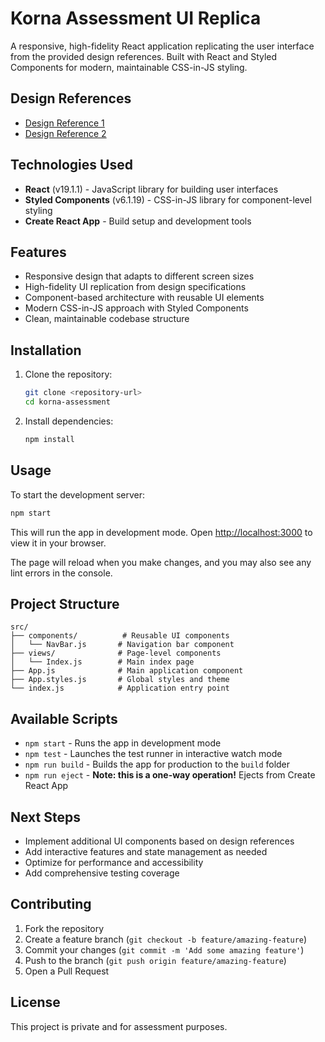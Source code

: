 # Korna Assessment UI Replica

A responsive, high-fidelity React application replicating the user interface from the provided design references. Built with React and Styled Components for modern, maintainable CSS-in-JS styling.

## Design References

- [Design Reference 1](https://drive.google.com/file/d/11L711oIr68CzIYaWQRaR8L0lGfmRqoFL/view)
- [Design Reference 2](https://drive.google.com/file/d/1K_bfbQ7BM79_kDt_DDG5IjkjSweo7EsU/view)

## Technologies Used

- **React** (v19.1.1) - JavaScript library for building user interfaces
- **Styled Components** (v6.1.19) - CSS-in-JS library for component-level styling
- **Create React App** - Build setup and development tools

## Features

- Responsive design that adapts to different screen sizes
- High-fidelity UI replication from design specifications
- Component-based architecture with reusable UI elements
- Modern CSS-in-JS approach with Styled Components
- Clean, maintainable codebase structure

## Installation

1. Clone the repository:
   ```bash
   git clone <repository-url>
   cd korna-assessment
   ```

2. Install dependencies:
   ```bash
   npm install
   ```

## Usage

To start the development server:

```bash
npm start
```

This will run the app in development mode. Open [http://localhost:3000](http://localhost:3000) to view it in your browser.

The page will reload when you make changes, and you may also see any lint errors in the console.

## Project Structure

```
src/
├── components/          # Reusable UI components
│   └── NavBar.js       # Navigation bar component
├── views/              # Page-level components
│   └── Index.js        # Main index page
├── App.js              # Main application component
├── App.styles.js       # Global styles and theme
└── index.js            # Application entry point
```

## Available Scripts

- `npm start` - Runs the app in development mode
- `npm test` - Launches the test runner in interactive watch mode
- `npm run build` - Builds the app for production to the `build` folder
- `npm run eject` - **Note: this is a one-way operation!** Ejects from Create React App

## Next Steps

- Implement additional UI components based on design references
- Add interactive features and state management as needed
- Optimize for performance and accessibility
- Add comprehensive testing coverage

## Contributing

1. Fork the repository
2. Create a feature branch (`git checkout -b feature/amazing-feature`)
3. Commit your changes (`git commit -m 'Add some amazing feature'`)
4. Push to the branch (`git push origin feature/amazing-feature`)
5. Open a Pull Request

## License

This project is private and for assessment purposes.
